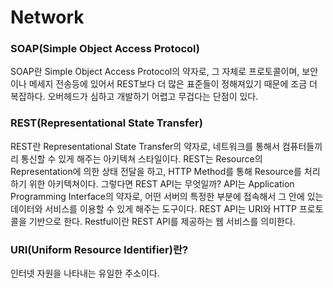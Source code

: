 # Network

### **SOAP(Simple Object Access Protocol)**

SOAP란 Simple Object Access Protocol의 약자로, 그 자체로 프로토콜이며, 보안이나 메세지 전송등에 있어서 REST보다 더 많은 표준들이 정해져있기 때문에 조금 더 복잡하다. 오버헤드가 심하고 개발하기 어렵고 무겁다는 단점이 있다.

### **REST(Representational State Transfer)**

REST란 Representational State Transfer의 약자로, 네트워크를 통해서 컴퓨터들끼리 통신할 수 있게 해주는 아키텍쳐 스타일이다. REST는 Resource의 Representation에 의한 상태 전달을 하고, HTTP Method를 통해 Resource를 처리하기 위한 아키텍쳐이다. 그렇다면 REST API는 무엇일까? API는 Application Programming Interface의 약자로, 어떤 서버의 특정한 부분에 접속해서 그 안에 있는 데이터와 서비스를 이용할 수 있게 해주는 도구이다. REST API는 URI와 HTTP 프로토콜을 기반으로 한다. Restful이란 REST API를 제공하는 웹 서비스를 의미한다. 

### **URI(Uniform Resource Identifier)란?**

인터넷 자원을 나타내는 유일한 주소이다. 
